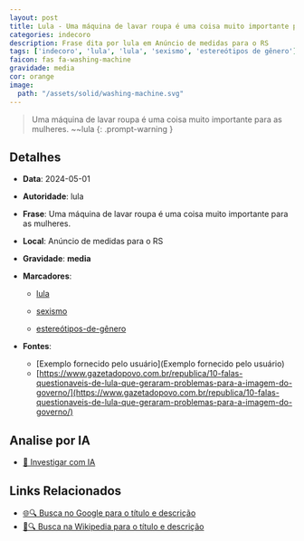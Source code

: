 ```yaml
---
layout: post
title: Lula - Uma máquina de lavar roupa é uma coisa muito importante para as mulheres....
categories: indecoro
description: Frase dita por lula em Anúncio de medidas para o RS
tags: ['indecoro', 'lula', 'lula', 'sexismo', 'estereótipos de gênero']
faicon: fas fa-washing-machine
gravidade: media
cor: orange
image:
  path: "/assets/solid/washing-machine.svg"
---
```


> Uma máquina de lavar roupa é uma coisa muito importante para as mulheres. ~~lula
{: .prompt-warning }

## Detalhes
- **Data**: 2024-05-01
- **Autoridade**: lula
- **Frase**: Uma máquina de lavar roupa é uma coisa muito importante para as mulheres.
- **Local**: Anúncio de medidas para o RS
- **Gravidade**: **media** <i class="fas fa-washing-machine"></i>

- **Marcadores**: 

   - [lula](/tags/lula/)

   - [sexismo](/tags/sexismo/)

   - [estereótipos-de-gênero](/tags/estereótipos-de-gênero/)
- **Fontes**:
  - [Exemplo fornecido pelo usuário](Exemplo fornecido pelo usuário)
  - [https://www.gazetadopovo.com.br/republica/10-falas-questionaveis-de-lula-que-geraram-problemas-para-a-imagem-do-governo/](https://www.gazetadopovo.com.br/republica/10-falas-questionaveis-de-lula-que-geraram-problemas-para-a-imagem-do-governo/)

## Analise por IA
- [🤖 Investigar com IA](https://www.perplexity.ai/search?q=%22lula%22%2BUma%20m%C3%A1quina%20de%20lavar%20roupa%20%C3%A9%20uma%20coisa%20muito%20importante%20para%20as%20mulheres.%2BAn%C3%BAncio%20de%20medidas%20para%20o%20RS)

## Links Relacionados
- [🌐🔍 Busca no Google para o título e descrição](https://www.google.com/search?q=%22lula%22%2BUma%20m%C3%A1quina%20de%20lavar%20roupa%20%C3%A9%20uma%20coisa%20muito%20importante%20para%20as%20mulheres.%2BAn%C3%BAncio%20de%20medidas%20para%20o%20RS)
- [📖🔍 Busca na Wikipedia para o título e descrição](https://pt.wikipedia.org/w/index.php?search=%22lula%22%2BUma%20m%C3%A1quina%20de%20lavar%20roupa%20%C3%A9%20uma%20coisa%20muito%20importante%20para%20as%20mulheres.%2BAn%C3%BAncio%20de%20medidas%20para%20o%20RS)

